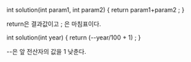 
int solution(int param1, int param2) {
    return param1+param2 ;
}



return은 결과값이고 ; 은 마침표이다.



int solution(int year) {
    return (--year/100 + 1) ; 
}


--은 앞 전산자의 값을 1 낮춘다.
